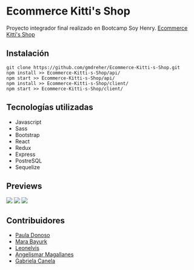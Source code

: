 # Ecommerce Kitti's Shop

Proyecto integrador final realizado en Bootcamp Soy Henry.
<a href="https://ecommerce-ft08-g07.vercel.app/">Ecommerce Kitti's Shop</a>

## Instalación

```
git clone https://github.com/gmdreher/Ecommerce-Kitti-s-Shop.git
npm install >> Ecommerce-Kitti-s-Shop/api/
npm start >> Ecommerce-Kitti-s-Shop/api/
npm install >> Ecommerce-Kitti-s-Shop/client/
npm start >> Ecommerce-Kitti-s-Shop/client/
```

## Tecnologías utilizadas 

 + Javascript
 + Sass
 + Bootstrap
 + React
 + Redux
 + Express
 + PostreSQL
 + Sequelize

## Previews 
<img src="https://i.ibb.co/r31zsRw/01.png" width="auto" height="auto" /> 
<img src="https://i.ibb.co/R4Q20nH/04.png" width="auto" height="auto" /> 
<img src="https://i.ibb.co/g6Z6yCW/03.png" width="auto" height="auto" /> 

## Contribuidores 

+ <a href="https://github.com/pau28db">Paula Donoso</a>
+ <a href="https://github.com/MaraBayurk">Mara Bayurk</a>
+ <a href="https://github.com/leonelvis">Leonelvis</a>
+ <a href="https://github.com/angelis732">Angelismar Magallanes</a>
+ <a href="https://github.com/gmdreher">Gabriela Canela</a>


